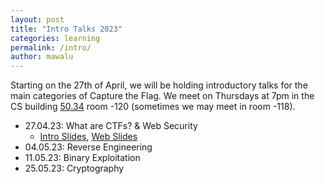 ```yaml
---
layout: post
title: "Intro Talks 2023"
categories: learning
permalink: /intro/
author: mawalu
---
```


Starting on the 27th of April, we will be holding introductory talks for the main categories of Capture the Flag.
We meet on Thursdays at 7pm in the CS building [50.34](https://www.kit.edu/campusplan/) room -120 (sometimes we may meet in room -118).

 * 27.04.23: What are CTFs? & Web Security
    * [Intro Slides](/talks/2023-03-27-intro/slides.pdf), [Web Slides](/talks/2023-03-27-webintro/slides.pdf)
 * 04.05.23: Reverse Engineering
 * 11.05.23: Binary Exploitation
 * 25.05.23: Cryptography

